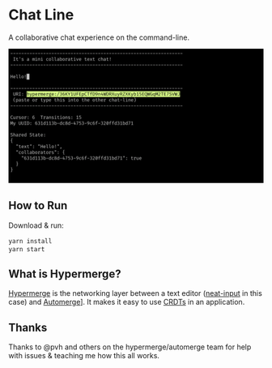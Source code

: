 # Chat Line

A collaborative chat experience on the command-line.

![Screenshot of chat-line](./screenshot1.png)

## How to Run

Download & run:

```
yarn install
yarn start
```

## What is Hypermerge?

[Hypermerge]() is the networking layer between a text editor ([neat-input](https://github.com/mafintosh/neat-input) in this case) and [Automerge](https://github.com/automerge/automerge)]. It makes it easy to use [CRDTs](https://arxiv.org/abs/1608.03960) in an application.

## Thanks

Thanks to @pvh and others on the hypermerge/automerge team for help with issues & teaching me how this all works.

